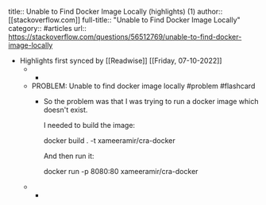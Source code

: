 title:: Unable to Find Docker Image Locally (highlights) (1)
author:: [[stackoverflow.com]]
full-title:: "Unable to Find Docker Image Locally"
category:: #articles
url:: https://stackoverflow.com/questions/56512769/unable-to-find-docker-image-locally

- Highlights first synced by [[Readwise]] [[Friday, 07-10-2022]]
	- -
	- PROBLEM: Unable to find docker image locally #problem #flashcard
		- So the problem was that I was trying to run a docker image which doesn't exist.
		  
		  I needed to build the image:
		  
		  docker build . -t xameeramir/cra-docker
		  
		  
		  And then run it:
		  
		  docker run -p 8080:80 xameeramir/cra-docker
	- -